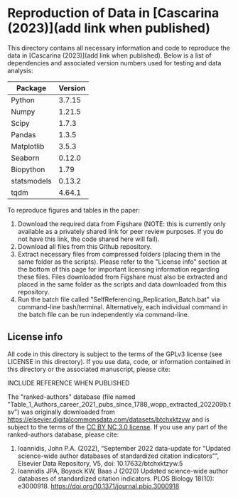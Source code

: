 # Reproduction of Data in [Cascarina (2023)](add link when published)

This directory contains all necessary information and code to reproduce the data in [Cascarina (2023)](add link when published). Below is a list of dependencies and associated version numbers used for testing and data analysis:

| Package | Version |
| ----------- | ----------- |
| Python | 3.7.15 | 
| Numpy | 1.21.5 |
| Scipy | 1.7.3 |
| Pandas | 1.3.5 |
| Matplotlib | 3.5.3 |
| Seaborn | 0.12.0 |
| Biopython | 1.79 |
| statsmodels | 0.13.2 |
| tqdm | 4.64.1 |

To reproduce figures and tables in the paper:
1. Download the required data from Figshare (NOTE: this is currently only available as a privately shared link for peer review purposes. If you do not have this link, the code shared here will fail).
2. Download all files from this Github repository.
3. Extract necessary files from compressed folders (placing them in the same folder as the scripts). Please refer to the "License info" section at the bottom of this page for important licensing information regarding these files. Files downloaded from Figshare must also be extracted and placed in the same folder as the scripts and data downloaded from this repository.
4. Run the batch file called "SelfReferencing_Replication_Batch.bat" via command-line bash/terminal. Alternatively, each individual command in the batch file can be run independently via command-line.

## License info
All code in this directory is subject to the terms of the GPLv3 license (see LICENSE in this directory). If you use data, code, or information contained in this directory or the associated manuscript, please cite:

INCLUDE REFERENCE WHEN PUBLISHED

The "ranked-authors" database (file named "Table_1_Authors_career_2021_pubs_since_1788_wopp_extracted_202209b.tsv") was originally downloaded from https://elsevier.digitalcommonsdata.com/datasets/btchxktzyw and is subject to the terms of the [CC BY NC 3.0 license](https://creativecommons.org/licenses/by-nc/3.0/legalcode). If you use any part of the ranked-authors database, please cite:

1. Ioannidis, John P.A. (2022), “September 2022 data-update for "Updated science-wide author databases of standardized citation indicators"”, Elsevier Data Repository, V5, doi: 10.17632/btchxktzyw.5
2. Ioannidis JPA, Boyack KW, Baas J (2020) Updated science-wide author databases of standardized citation indicators. PLOS Biology 18(10): e3000918. https://doi.org/10.1371/journal.pbio.3000918
